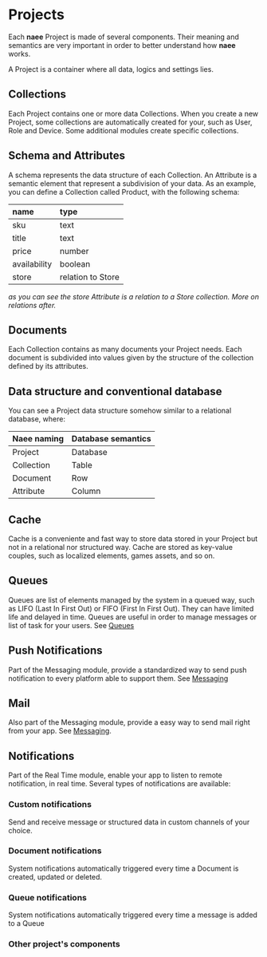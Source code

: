 # Projects
Each **naee** Project is made of several components. Their meaning and semantics are very important in order to better understand how **naee** works. 

A Project is a container where all data, logics and settings lies. 

## Collections
Each Project contains one or more data Collections. When you create a new Project, some collections are automatically created for your, such as User, Role and Device. Some additional modules create specific collections. 
## Schema and Attributes
A schema represents the data structure of each Collection. An Attribute is a semantic element that represent a subdivision of your data. 
As an example, you can define a Collection called Product, with the following schema:

| name | type |
|:-|:-|
| sku | text |
| title | text |
| price | number |
| availability | boolean |
| store | relation to Store |

*as you can see the store Attribute is a relation to a Store collection. More on relations after.*
## Documents
Each Collection contains as many documents your Project needs. Each document is subdivided into values given by the structure of the collection defined by its attributes. 
## Data structure and conventional database
You can see a Project data structure somehow similar to a relational database, where:

| Naee naming | Database semantics |
|:-|:-|
| Project | Database |
| Collection | Table |
| Document | Row |
| Attribute | Column |

## Cache 
Cache is a conveniente and fast way to store data stored in your Project but not in a relational nor structured way. 
Cache are stored as key-value couples, such as localized elements, games assets, and so on. 
## Queues
Queues are list of elements managed by the system in a queued way, such as LIFO (Last In First Out) or FIFO (First In First Out). They can have limited life and delayed in time. 
Queues are useful in order to manage messages or list of task for your users.
See [Queues](../guides/data/queues.md)
## Push Notifications
Part of the Messaging module, provide a standardized way to send push notification to every platform able to support them.
See [Messaging](../guides/messaging/index.md)
## Mail
Also part of the Messaging module, provide a easy way to send mail right from your app.
See [Messaging](../guides/messaging/index.md). 
## Notifications
Part of the Real Time module, enable your app to listen to remote notification, in real time.
Several types of notifications are available:
### Custom notifications
Send and receive message or structured data in custom channels of your choice.
### Document notifications
System notifications automatically triggered every time a Document is created, updated or deleted.
### Queue notifications
System notifications automatically triggered every time a message is added to a Queue
### Other project's components